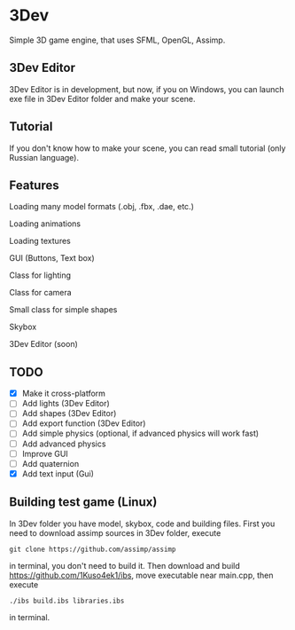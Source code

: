 # 3Dev
Simple 3D game engine, that uses SFML, OpenGL, Assimp. 
## 3Dev Editor
3Dev Editor is in development, but now, if you on Windows, you can launch exe file in 3Dev Editor folder and make your scene.
## Tutorial
If you don't know how to make your scene, you can read small tutorial (only Russian language).
## Features
Loading many model formats (.obj, .fbx, .dae, etc.)

Loading animations

Loading textures

GUI (Buttons, Text box)

Class for lighting

Class for camera

Small class for simple shapes

Skybox

3Dev Editor (soon)
## TODO
- [x] Make it cross-platform
- [ ] Add lights (3Dev Editor)
- [ ] Add shapes (3Dev Editor)
- [ ] Add export function (3Dev Editor)
- [ ] Add simple physics (optional, if advanced physics will work fast)
- [ ] Add advanced physics
- [ ] Improve GUI
- [ ] Add quaternion
- [x] Add text input (Gui) 
## Building test game (Linux)
In 3Dev folder you have model, skybox, code and building files. First you need to download assimp sources in 3Dev folder, execute
```
git clone https://github.com/assimp/assimp
```
in terminal, you don't need to build it. Then download and build https://github.com/1Kuso4ek1/ibs, move executable near main.cpp, then execute
```
./ibs build.ibs libraries.ibs
```
in terminal. 

